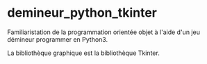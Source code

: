 # demineur_python_tkinter

Familiaristation de la programmation orientée objet à l'aide d'un jeu démineur programmer en Python3.

La bibliothèque graphique est la bibliothèque Tkinter.
